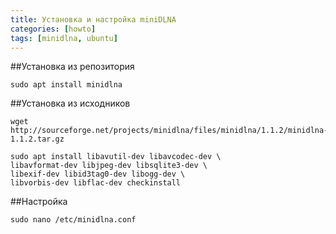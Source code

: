 ```yaml
---
title: Установка и настройка miniDLNA
categories: [howto]
tags: [minidlna, ubuntu]
---
```


##Установка из репозитория

```shell
sudo apt install minidlna
```

##Установка из исходников

```shell
wget http://sourceforge.net/projects/minidlna/files/minidlna/1.1.2/minidlna-1.1.2.tar.gz
```

```shell
sudo apt install libavutil-dev libavcodec-dev \
libavformat-dev libjpeg-dev libsqlite3-dev \
libexif-dev libid3tag0-dev libogg-dev \
libvorbis-dev libflac-dev checkinstall
```

##Настройка

```shell
sudo nano /etc/minidlna.conf
```